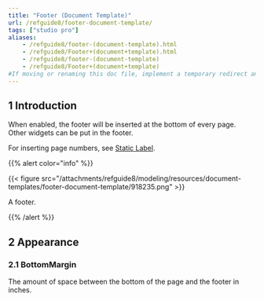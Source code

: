 ```yaml
---
title: "Footer (Document Template)"
url: /refguide8/footer-document-template/
tags: ["studio pro"]
aliases:
    - /refguide8/footer-(document-template).html
    - /refguide8/Footer+(document+template).html
    - /refguide8/footer-(document-template)
    - /refguide8/Footer+(document+template)
#If moving or renaming this doc file, implement a temporary redirect and let the respective team know they should update the URL in the product. See Mapping to Products for more details.
---
```


## 1 Introduction

When enabled, the footer will be inserted at the bottom of every page. Other widgets can be put in the footer.

For inserting page numbers, see [Static Label](/refguide8/static-label-document-template/).

{{% alert color="info" %}}

{{< figure src="/attachments/refguide8/modeling/resources/document-templates/footer-document-template/918235.png" >}}

A footer.

{{% /alert %}}

## 2 Appearance

### 2.1 BottomMargin

The amount of space between the bottom of the page and the footer in inches.
